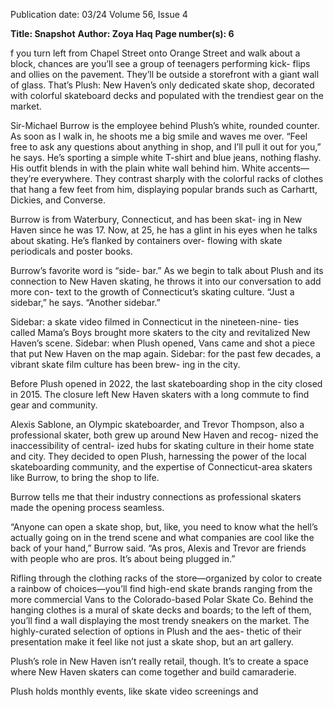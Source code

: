 Publication date: 03/24
Volume 56, Issue 4

**Title: Snapshot**
**Author: Zoya Haq**
**Page number(s): 6**

f you turn left from Chapel 
Street onto Orange Street and walk 
about a block, chances are you’ll see 
a group of teenagers performing kick-
flips and ollies on the pavement. They’ll 
be outside a storefront with a giant wall 
of glass. That’s Plush: New Haven’s only 
dedicated skate shop, decorated with 
colorful skateboard decks and populated 
with the trendiest gear on the market. 

Sir-Michael Burrow is the employee 
behind Plush’s white, rounded counter. 
As soon as I walk in, he shoots me a big 
smile and waves me over. “Feel free 
to ask any questions about anything 
in shop, and I’ll pull it out for you,” 
he says. He’s sporting a simple white 
T-shirt and blue jeans, nothing 
flashy. His outfit blends in with the 
plain white wall behind him. White 
accents—they’re everywhere. They 
contrast sharply with the colorful 
racks of clothes that hang a few 
feet from him, displaying popular 
brands such as Carhartt, Dickies, 
and Converse. 

Burrow is from Waterbury, 
Connecticut, and has been skat-
ing in New Haven since he was 
17. Now, at 25, he has a glint in his 
eyes when he talks about skating. 
He’s flanked by containers over-
flowing with skate periodicals and 
poster books. 

Burrow’s favorite word is “side-
bar.” As we begin to talk about 
Plush and its connection to New 
Haven skating, he throws it into 
our conversation to add more con-
text to the growth of Connecticut’s 
skating culture. “Just a sidebar,” he 
says. “Another sidebar.” 

Sidebar: a skate video filmed in 
Connecticut in the nineteen-nine-
ties called Mama’s Boys brought 
more skaters to the city and 
revitalized New Haven’s scene. Sidebar: 
when Plush opened, Vans came and shot 
a piece that put New Haven on the map 
again. Sidebar: for the past few decades, a 
vibrant skate film culture has been brew-
ing in the city.

Before Plush opened in 2022, the 
last skateboarding shop in the city 
closed in 2015. The closure left New 
Haven skaters with a long commute to 
find gear and community.

Alexis 
Sablone, 
an 
Olympic 
skateboarder, and Trevor Thompson, 
also a professional skater, both grew 
up around New Haven and recog-
nized the inaccessibility of central-
ized hubs for skating culture in their 
home state and city. They decided to 
open Plush, harnessing the power of 
the local skateboarding community, 
and the expertise of Connecticut-area 
skaters like Burrow, to bring the shop 
to life.

Burrow tells me that their industry 
connections as professional skaters made 
the opening process seamless.

“Anyone can open a skate 
shop, but, like, you need to know 
what the hell’s actually going 
on in the trend scene and what 
companies are cool like the back 
of your hand,” Burrow said. “As 
pros, Alexis and Trevor are 
friends with people who are pros. 
It’s about being plugged in.”

Rifling through the clothing 
racks of the store—organized 
by color to create a rainbow of 
choices—you’ll find high-end 
skate brands ranging from the 
more commercial Vans to the 
Colorado-based 
Polar 
Skate 
Co. Behind the hanging clothes 
is a mural of skate decks and 
boards; to the left of them, you’ll 
find a wall displaying the most 
trendy sneakers on the market. 
The highly-curated selection of 
options in Plush and the aes-
thetic of their presentation make 
it feel like not just a skate shop, 
but an art gallery. 

Plush’s role in New Haven 
isn’t really retail, though. It’s to 
create a space where New Haven 
skaters can come together and 
build camaraderie. 

Plush holds monthly events, 
like skate video screenings and